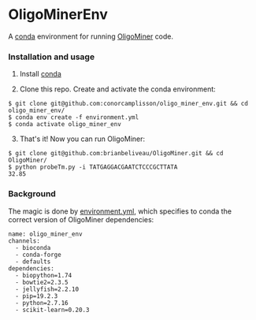 # OligoMinerEnv

A [conda](https://conda.io/) environment for running [OligoMiner](https://github.com/brianbeliveau/OligoMiner) code.

### Installation and usage

1. Install [conda](https://docs.conda.io/en/latest/miniconda.html)

2. Clone this repo. Create and activate the conda environment:

```
$ git clone git@github.com:conorcamplisson/oligo_miner_env.git && cd oligo_miner_env/
$ conda env create -f environment.yml
$ conda activate oligo_miner_env
```

3. That's it! Now you can run OligoMiner:

```
$ git clone git@github.com:brianbeliveau/OligoMiner.git && cd OligoMiner/
$ python probeTm.py -i TATGAGGACGAATCTCCCGCTTATA
32.85
```

### Background

The magic is done by [environment.yml](./environment.yml), which specifies to conda
the correct version of OligoMiner dependencies:

```
name: oligo_miner_env
channels:
  - bioconda
  - conda-forge
  - defaults
dependencies:
  - biopython=1.74
  - bowtie2=2.3.5
  - jellyfish=2.2.10
  - pip=19.2.3
  - python=2.7.16
  - scikit-learn=0.20.3
```
